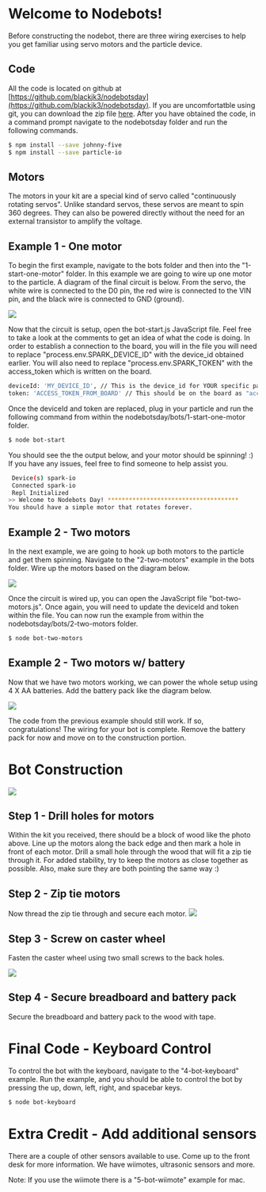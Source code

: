 # Welcome to Nodebots!
Before constructing the nodebot, there are three wiring exercises to help you get familiar using servo motors and the particle device.

## Code
All the code is located on github at [https://github.com/blackjk3/nodebotsday](https://github.com/blackjk3/nodebotsday).  If you are uncomfortatble using git, you can download the zip file [here](https://github.com/blackjk3/nodebotsday/archive/v0.1.zip).  After you have obtained the code, in a command prompt navigate to the nodebotsday folder and run the following commands.

```bash
$ npm install --save johnny-five
$ npm install --save particle-io
```

## Motors

The motors in your kit are a special kind of servo called "continuously rotating servos".  Unlike standard servos, these servos are meant to spin 360 degrees.  They can also be powered directly without the need for an external transistor to amplify the voltage.

## Example 1 - One motor
To begin the first example, navigate to the bots folder and then into the "1-start-one-motor" folder.  In this example we are going to wire up one motor to the particle.  A diagram of the final circuit is below.  From the servo, the white wire is connected to the D0 pin, the red wire is connected to the VIN pin, and the black wire is connected to GND (ground).

![](bots/1-start-one-motor/bot-start.png)

Now that the circuit is setup, open the bot-start.js JavaScript file.  Feel free to take a look at the comments to get an idea of what the code is doing.  In order to establish a connection to the board, you will in the file you will need to replace "process.env.SPARK_DEVICE_ID" with the device_id obtained earlier.  You will also need to replace "process.env.SPARK_TOKEN" with the access_token which is written on the board.

```bash
deviceId: 'MY_DEVICE_ID', // This is the device_id for YOUR specific particle
token: 'ACCESS_TOKEN_FROM_BOARD' // This should be on the board as "access_token"
```

Once the deviceId and token are replaced, plug in your particle and run the following command from within the nodebotsday/bots/1-start-one-motor folder.

```bash
$ node bot-start
```
You should see the the output below, and your motor should be spinning! :)  If you have any issues, feel free to find someone to help assist you.

```bash
 Device(s) spark-io
 Connected spark-io
 Repl Initialized
>> Welcome to Nodebots Day! *************************************
You should have a simple motor that rotates forever.
```

## Example 2 - Two motors
In the next example, we are going to hook up both motors to the particle and get them spinning.  Navigate to the "2-two-motors" example in the bots folder.  Wire up the motors based on the diagram below.

![](bots/2-two-motors/bot-two-motors.png)

Once the circuit is wired up, you can open the JavaScript file "bot-two-motors.js".  Once again, you will need to update the deviceId and token within the file.  You can now run the example from within the nodebotsday/bots/2-two-motors folder.

```bash
$ node bot-two-motors
```

## Example 2 - Two motors w/ battery
Now that we have two motors working, we can power the whole setup using 4 X AA batteries.  Add the battery pack like the diagram below.

![](bots/3-two-motors-w-battery/bot-two-motors-battery.png)

The code from the previous example should still work.  If so, congratulations! The wiring for your bot is complete.  Remove the battery pack for now and move on to the construction portion.

# Bot Construction
![](bots/bot-front.png)

## Step 1 - Drill holes for motors
Within the kit you received, there should be a block of wood like the photo above. Line up the motors along the back edge and then mark a hole in front of each motor.  Drill a small hole through the wood that will fit a zip tie through it.  For added stability, try to keep the motors as close together as possible.  Also, make sure they are both pointing the same way :)

## Step 2 - Zip tie motors
Now thread the zip tie through and secure each motor.
![](bots/bot-holes.jpg)

## Step 3 - Screw on caster wheel
Fasten the caster wheel using two small screws to the back holes.

![](bots/bot-front-wheel.jpg)

## Step 4 - Secure breadboard and battery pack
Secure the breadboard and battery pack to the wood with tape.

# Final Code - Keyboard Control
To control the bot with the keyboard, navigate to the "4-bot-keyboard" example.  Run the example, and you should be able to control the bot by pressing the up, down, left, right, and spacebar keys.

```bash
$ node bot-keyboard
```

# Extra Credit - Add additional sensors
There are a couple of other sensors available to use. Come up to the front desk for more information.  We have wiimotes, ultrasonic sensors and more.

Note: If you use the wiimote there is a "5-bot-wiimote" example for mac.